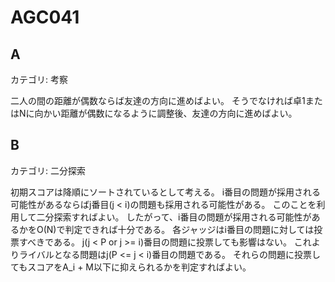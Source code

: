 # AGC041

## A
カテゴリ: 考察

二人の間の距離が偶数ならば友達の方向に進めばよい。
そうでなければ卓1またはNに向かい距離が偶数になるように調整後、友達の方向に進めばよい。

## B
カテゴリ: 二分探索

初期スコアは降順にソートされているとして考える。
i番目の問題が採用される可能性があるならばj番目(j < i)の問題も採用される可能性がある。
このことを利用して二分探索すればよい。
したがって、i番目の問題が採用される可能性があるかをO(N)で判定できれば十分である。
各ジャッジはi番目の問題に対しては投票すべきである。
j(j < P or j >= i)番目の問題に投票しても影響はない。
これよりライバルとなる問題はj(P <= j < i)番目の問題である。
それらの問題に投票してもスコアをA_i + M以下に抑えられるかを判定すればよい。
